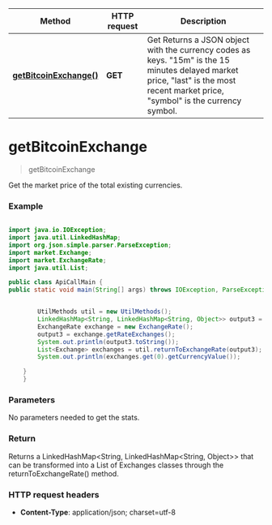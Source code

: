 Method | HTTP request | Description
------------- | ------------- | -------------
[**getBitcoinExchange()**](Rate.md#getBitcoinExchange) | **GET**  | Get Returns a JSON object with the currency codes as keys. "15m" is the 15 minutes delayed market price, "last" is the most recent market price, "symbol" is the currency symbol.

<a name="getBitcoinExchange"></a>
# **getBitcoinExchange**
> getBitcoinExchange

Get the market price of the total existing currencies.

### Example

```java

import java.io.IOException;
import java.util.LinkedHashMap;
import org.json.simple.parser.ParseException;
import market.Exchange;
import market.ExchangeRate;
import java.util.List;

public class ApiCallMain {
public static void main(String[] args) throws IOException, ParseException {


		UtilMethods util = new UtilMethods();
		LinkedHashMap<String, LinkedHashMap<String, Object>> output3 = new LinkedHashMap<String, LinkedHashMap<String, Object>>();
		ExchangeRate exchange = new ExchangeRate();
		output3 = exchange.getRateExchanges();
		System.out.println(output3.toString());
		List<Exchange> exchanges = util.returnToExchangeRate(output3);
		System.out.println(exchanges.get(0).getCurrencyValue());

	}
	}

```
### Parameters
 
 No parameters needed to get the stats.
 
 ### Return 
 
Returns a LinkedHashMap<String, LinkedHashMap<String, Object>> that can be transformed into a List of Exchanges classes through the returnToExchangeRate() method.
 
 ### HTTP request headers

 - **Content-Type**: application/json; charset=utf-8


